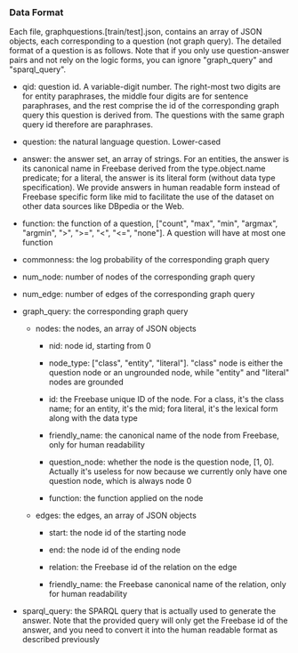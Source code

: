 ### Data Format

Each file, graphquestions.[train/test].json, contains an array of JSON objects, each corresponding to a question (not graph query). The detailed format of a question is as follows. Note that if you only use question-answer pairs and not rely on the logic forms, you can ignore "graph_query" and "sparql_query".

- qid: question id. A variable-digit number. The right-most two digits are for entity paraphrases, the middle four digits are for sentence paraphrases, and the rest comprise the id of the corresponding graph query this question is derived from. The questions with the same graph query id therefore are paraphrases.

- question: the natural language question. Lower-cased

- answer: the answer set, an array of strings. For an entities, the answer is its canonical name in Freebase derived from the type.object.name predicate; for a literal, the answer is its literal form (without data type specification). We provide answers in human readable form instead of Freebase specific form like mid to facilitate the use of the dataset on other data sources like DBpedia or the Web.

- function: the function of a question, ["count", "max", "min", "argmax", "argmin", ">", ">=", "<", "<=", "none"]. A question will have at most one function

- commonness: the log probability of the corresponding graph query

- num_node: number of nodes of the corresponding graph query

- num_edge: number of edges of the corresponding graph query

- graph_query: the corresponding graph query

    - nodes: the nodes, an array of JSON objects 
    
        - nid: node id, starting from 0
        
        - node_type: ["class", "entity", "literal"]. "class" node is either the question node or an ungrounded node, while "entity" and "literal" nodes are grounded
        
        - id: the Freebase unique ID of the node. For a class, it's the class name; for an entity, it's the mid; fora literal, it's the lexical form along with the data type
        
        - friendly_name: the canonical name of the node from Freebase, only for human readability
        
        - question_node: whether the node is the question node, [1, 0]. Actually it's useless for now because we currently only have one question node, which is always node 0
        
        - function: the function applied on the node
    
    - edges: the edges, an array of JSON objects
        
        - start: the node id of the starting node
        
        - end: the node id of the ending node
        
        - relation: the Freebase id of the relation on the edge
        
        - friendly_name: the Freebase canonical name of the relation, only for human readability

- sparql_query: the SPARQL query that is actually used to generate the answer. Note that the provided query will only get the Freebase id of the answer, and you need to convert it into the human readable format as described previously
